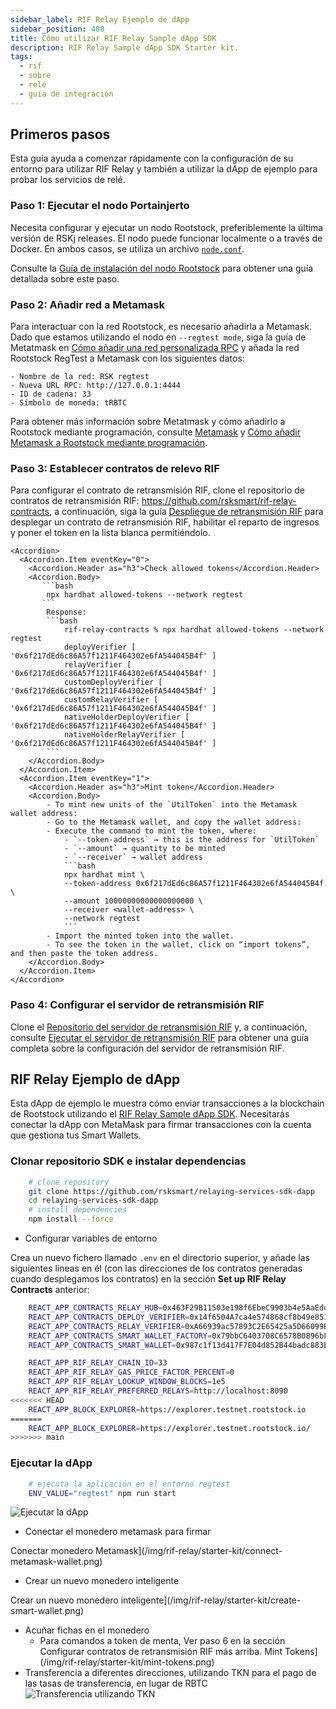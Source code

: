 ```yaml
---
sidebar_label: RIF Relay Ejemplo de dApp
sidebar_position: 400
title: Cómo utilizar RIF Relay Sample dApp SDK
description: RIF Relay Sample dApp SDK Starter kit.
tags:
  - rif
  - sobre
  - relé
  - guía de integración
---
```


## Primeros pasos

Esta guía ayuda a comenzar rápidamente con la configuración de su entorno para utilizar RIF Relay y también a utilizar la dApp de ejemplo para probar los servicios de relé.

### Paso 1: Ejecutar el nodo Portainjerto

Necesita configurar y ejecutar un nodo Rootstock, preferiblemente la última versión de RSKj releases. El nodo puede funcionar localmente o a través de Docker. En ambos casos, se utiliza un archivo [`node.conf`](https://github.com/rsksmart/rif-relay/blob/main/docker/node.conf).

Consulte la [Guía de instalación del nodo Rootstock](/node-operators/setup/installation/) para obtener una guía detallada sobre este paso.

### Paso 2: Añadir red a Metamask

Para interactuar con la red Rootstock, es necesario añadirla a Metamask. Dado que estamos utilizando el nodo en `--regtest mode`, siga la guía de Metatmask en [Cómo añadir una red personalizada RPC](https://support.metamask.io/hc/en-us/articles/360043227612-How-to-add-a-custom-network-RPC) y añada la red Rootstock RegTest a Metamask con los siguientes datos:

```text
- Nombre de la red: RSK regtest
- Nueva URL RPC: http://127.0.0.1:4444
- ID de cadena: 33
- Símbolo de moneda: tRBTC
```

Para obtener más información sobre Metatmask y cómo añadirlo a Rootstock mediante programación, consulte [Metamask](/dev-tools/wallets/metamask/) y [Cómo añadir Metamask a Rootstock mediante programación](/resources/tutorials/rootstock-metamask/).

### Paso 3: Establecer contratos de relevo RIF

Para configurar el contrato de retransmisión RIF, clone el repositorio de contratos de retransmisión RIF: https://github.com/rsksmart/rif-relay-contracts, a continuación, siga la guía [Despliegue de retransmisión RIF](/developers/integrate/rif-relay/deployment/) para desplegar un contrato de retransmisión RIF, habilitar el reparto de ingresos y poner el token en la lista blanca permitiéndolo.

````mdx-code-block
<Accordion>
  <Accordion.Item eventKey="0">
    <Accordion.Header as="h3">Check allowed tokens</Accordion.Header>
    <Accordion.Body>
       ```bash
        npx hardhat allowed-tokens --network regtest
       ```
        Response:
        ```bash
            rif-relay-contracts % npx hardhat allowed-tokens --network regtest
            deployVerifier [ '0x6f217dEd6c86A57f1211F464302e6fA544045B4f' ]
            relayVerifier [ '0x6f217dEd6c86A57f1211F464302e6fA544045B4f' ]
            customDeployVerifier [ '0x6f217dEd6c86A57f1211F464302e6fA544045B4f' ]
            customRelayVerifier [ '0x6f217dEd6c86A57f1211F464302e6fA544045B4f' ]
            nativeHolderDeployVerifier [ '0x6f217dEd6c86A57f1211F464302e6fA544045B4f' ]
            nativeHolderRelayVerifier [ '0x6f217dEd6c86A57f1211F464302e6fA544045B4f' ]
        ```
    </Accordion.Body>
  </Accordion.Item>
  <Accordion.Item eventKey="1">
    <Accordion.Header as="h3">Mint token</Accordion.Header>
    <Accordion.Body>
        - To mint new units of the `UtilToken` into the Metamask wallet address:
        - Go to the Metamask wallet, and copy the wallet address:
        - Execute the command to mint the token, where:
            - `--token-address` → this is the address for `UtilToken`
            - `--amount` → quantity to be minted
            - `--receiver` → wallet address
            ```bash
            npx hardhat mint \
            --token-address 0x6f217dEd6c86A57f1211F464302e6fA544045B4f \
            --amount 10000000000000000000 \
            --receiver <wallet-address> \
            --network regtest
            ```
        - Import the minted token into the wallet.
        - To see the token in the wallet, click on “import tokens”, and then paste the token address.
    </Accordion.Body>
  </Accordion.Item>
</Accordion>
````

### Paso 4: Configurar el servidor de retransmisión RIF

Clone el [Repositorio del servidor de retransmisión RIF](https://github.com/rsksmart/rif-relay-server) y, a continuación, consulte [Ejecutar el servidor de retransmisión RIF](/developers/integrate/rif-relay/deployment#run-the-rif-relay-server) para obtener una guía completa sobre la configuración del servidor de retransmisión RIF.

## RIF Relay Ejemplo de dApp

Esta dApp de ejemplo le muestra cómo enviar transacciones a la blockchain de Rootstock utilizando el [RIF Relay Sample dApp SDK](https://github.com/rsksmart/rif-relay-sample-dapp). Necesitarás conectar la dApp con MetaMask para firmar transacciones con la cuenta que gestiona tus Smart Wallets.

### Clonar repositorio SDK e instalar dependencias

```bash
    # clone repository
    git clone https://github.com/rsksmart/relaying-services-sdk-dapp
    cd relaying-services-sdk-dapp
    # install dependencies
    npm install --force
```

- Configurar variables de entorno

Crea un nuevo fichero llamado `.env` en el directorio superior, y añade las siguientes líneas en él (con las direcciones de los contratos generadas cuando desplegamos los contratos) en la sección **Set up RIF Relay Contracts** anterior:

```bash
    REACT_APP_CONTRACTS_RELAY_HUB=0x463F29B11503e198f6EbeC9903b4e5AaEddf6D29
    REACT_APP_CONTRACTS_DEPLOY_VERIFIER=0x14f6504A7ca4e574868cf8b49e85187d3Da9FA70
    REACT_APP_CONTRACTS_RELAY_VERIFIER=0xA66939ac57893C2E65425a5D66099Bc20C76D4CD
    REACT_APP_CONTRACTS_SMART_WALLET_FACTORY=0x79bbC6403708C6578B0896bF1d1a91D2BB2AAa1c
    REACT_APP_CONTRACTS_SMART_WALLET=0x987c1f13d417F7E04d852B44badc883E4E9782e1

    REACT_APP_RIF_RELAY_CHAIN_ID=33
    REACT_APP_RIF_RELAY_GAS_PRICE_FACTOR_PERCENT=0
    REACT_APP_RIF_RELAY_LOOKUP_WINDOW_BLOCKS=1e5
    REACT_APP_RIF_RELAY_PREFERRED_RELAYS=http://localhost:8090
<<<<<<< HEAD
    REACT_APP_BLOCK_EXPLORER=https://explorer.testnet.rootstock.io
=======
    REACT_APP_BLOCK_EXPLORER=https://explorer.testnet.rootstock.io/
>>>>>>> main
```

### Ejecutar la dApp

```bash
    # ejecuta la aplicación en el entorno regtest
    ENV_VALUE="regtest" npm run start
```

![Ejecutar la dApp](/img/rif-relay/starter-kit/run-the-dapp.png)

- Conectar el monedero metamask para firmar

Conectar monedero Metamask](/img/rif-relay/starter-kit/connect-metamask-wallet.png)

- Crear un nuevo monedero inteligente

Crear un nuevo monedero inteligente](/img/rif-relay/starter-kit/create-smart-wallet.png)

- Acuñar fichas en el monedero
  - Para comandos a token de menta, Ver paso 6 en la sección Configurar contratos de retransmisión RIF más arriba.
    Mint Tokens](/img/rif-relay/starter-kit/mint-tokens.png)
- Transferencia a diferentes direcciones, utilizando TKN para el pago de las tasas de transferencia, en lugar de RBTC
  ![Transferencia utilizando TKN](/img/rif-relay/starter-kit/transfer-using-tkn.png)
